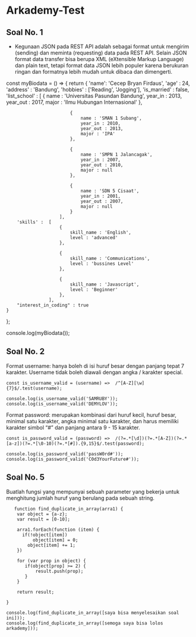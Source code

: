 # Arkademy-Test
## Soal No. 1
 * Kegunaan JSON pada REST API adalah sebagai format untuk mengirim (sending) dan meminta (requesting) data pada REST API. Selain JSON format data transfer bisa berupa XML (eXtensible Markup Language) dan plain text, tetapi format data JSON lebih populer karena berukuran ringan dan formatnya lebih mudah untuk dibaca dan dimengerti.
 
 
 const myBiodata = () => {
    return {
        'name': 'Cecep Bryan Firdaus',
        'age' : 24,
        'address' : 'Bandung',
        'hobbies' : ['Reading', 'Jogging'],
        'is_married' : false,
        'list_school' : [
                            {
                                name : 'Universitas Pasundan Bandung',
                                year_in : 2013,
                                year_out : 2017,
                                major : 'Ilmu Hubungan Internasional'
                            },

                            {
                                name : 'SMAN 1 Subang',
                                year_in : 2010,
                                year_out : 2013,
                                major : 'IPA'
                            },

                            {
                                name : 'SMPN 1 Jalancagak',
                                year_in : 2007,
                                year_out : 2010,
                                major : null
                            },

                            {
                                name : 'SDN 5 Cisaat',
                                year_in : 2001,
                                year_out : 2007,
                                major : null
                            }
                        ],
        'skills' :  [
                        {
                            skill_name : 'English',
                            level : 'advanced'
                        },

                        {
                            skill_name : 'Communications',
                            level : 'bussines Level'
                        },

                        {
                            skill_name : 'Javascript',
                            level : 'Beginner'
                        },
                    ],
        "interest_in_coding" : true
    }
};

console.log(myBiodata());
 
 ## Soal No. 2
Format username: hanya boleh di isi huruf besar dengan panjang tepat 7 karakter. Username tidak boleh diawali dengan angka / karakter special.

    const is_username_valid = (username) =>  /^[A-Z][\w]{7}$/.test(username);

    console.log(is_username_valid('SAMRUBY'));
    console.log(is_username_valid('DEMYLOV'));

  Format password: merupakan kombinasi dari huruf kecil, huruf besar, minimal satu karakter, angka minimal satu karakter, dan harus memiliki karakter simbol “#”  dan panjang antara 9 - 15 karakter.

    const is_password_valid = (password) =>  /(?=.*[\d])(?=.*[A-Z])(?=.*[a-z])(?=.*[\0-10)(?=.*[#]).{9,15}$/.test(password);

    console.log(is_password_valid('passW0rd#'));
    console.log(is_password_valid('C0d3YourFuture#'));
    
  ## Soal No. 5
  Buatlah fungsi yang mempunyai sebuah parameter yang bekerja untuk menghitung jumlah huruf yang berulang pada sebuah string.

       function find_duplicate_in_array(arra1) {
        var object = {a-z};
        var result = [0-10];

        arra1.forEach(function (item) {
          if(!object[item])
              object[item] = 0;
            object[item] += 1;
        })

        for (var prop in object) {
           if(object[prop] >= 2) {
               result.push(prop);
           }
        }

        return result;

    }

    console.log(find_duplicate_in_array([saya bisa menyelesaikan soal ini]));
    console.log(find_duplicate_in_array([semoga saya bisa lolos arkademy]));
     
     
        
    
